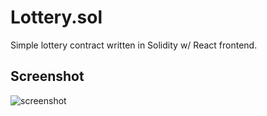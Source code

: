 # Lottery.sol

Simple lottery contract written in Solidity w/ React frontend.

## Screenshot

![screenshot](https://i.imgur.com/HBj1g3r.png)
